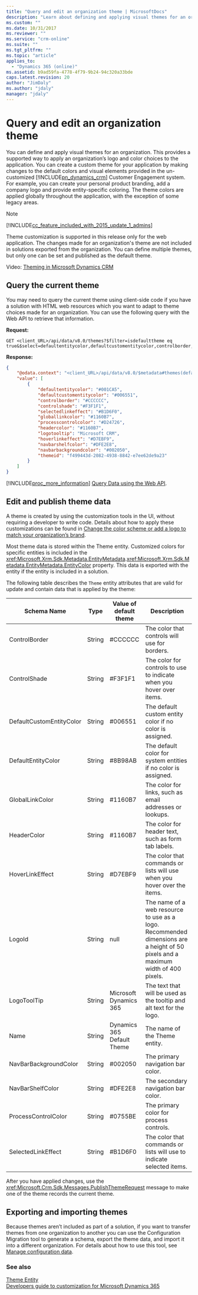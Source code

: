 ```yaml
---
title: "Query and edit an organization theme | MicrosoftDocs"
description: "Learn about defining and applying visual themes for an organization. This provides a supported way to apply an organization’s logo and color choices to the application. "
ms.custom: ""
ms.date: 10/31/2017
ms.reviewer: ""
ms.service: "crm-online"
ms.suite: ""
ms.tgt_pltfrm: ""
ms.topic: "article"
applies_to: 
  - "Dynamics 365 (online)"
ms.assetid: b9ad59fa-4778-4f79-9b24-94c320a33bde
caps.latest.revision: 20
author: "JimDaly"
ms.author: "jdaly"
manager: "jdaly"
---
```

# Query and edit an organization theme

You can define and apply visual themes for an organization. This provides a supported way to apply an organization’s logo and color choices to the application. You can create a custom theme for your application by making changes to the default colors and visual elements provided in the un-customized [!INCLUDE[pn_dynamics_crm](../../includes/pn-dynamics-crm.md)] Customer Engagement system. For example, you can create your personal product branding, add a company logo and provide entity-specific coloring. The theme colors are applied globally throughout the application, with the exception of some legacy areas.  
  
> [!NOTE]
> [!INCLUDE[cc_feature_included_with_2015_update_1_admins](../../includes/cc-feature-included-with-2015-update-1-admins.md)]  
  
 Theme customization is supported in this release only for the web application. The changes made for an organization's theme are not included in solutions exported from the organization. You can define multiple themes, but only one can be set and published as the default theme.  
  
 Video: [Theming in Microsoft Dynamics CRM](http://go.microsoft.com/fwlink/p/?LinkId=529568)  
  
<a name="BKMK_QueryTheme"></a>

## Query the current theme
 You may need to query the current theme using client-side code if you have a solution with HTML web resources which you want to adapt to theme choices made for an organization. You can use the following query with the Web API to retrieve that information.  

 **Request:** 

```http
GET <client_URL>/api/data/v8.0/themes?$filter=isdefaulttheme eq true&$select=defaultentitycolor,defaultcustomentitycolor,controlborder,controlshade,selectedlinkeffect,globallinkcolor,processcontrolcolor,headercolor,logotooltip,hoverlinkeffect,navbarshelfcolor,navbarbackgroundcolor
```

 **Response:**

```json
{  
    "@odata.context": "<client_URL>/api/data/v8.0/$metadata#themes(defaultentitycolor,defaultcustomentitycolor,controlborder,controlshade,selectedlinkeffect,globallinkcolor,processcontrolcolor,headercolor,logotooltip,hoverlinkeffect,navbarshelfcolor,navbarbackgroundcolor)",  
    "value": [  
        {  
            "defaultentitycolor": "#001CA5",  
            "defaultcustomentitycolor": "#006551",  
            "controlborder": "#CCCCCC",  
            "controlshade": "#F3F1F1",  
            "selectedlinkeffect": "#B1D6F0",  
            "globallinkcolor": "#1160B7",  
            "processcontrolcolor": "#D24726",  
            "headercolor": "#1160B7",  
            "logotooltip": "Microsoft CRM",  
            "hoverlinkeffect": "#D7EBF9",  
            "navbarshelfcolor": "#DFE2E8",  
            "navbarbackgroundcolor": "#002050",  
            "themeid": "f499443d-2082-4938-8842-e7ee62de9a23"  
        }  
    ]  
}  
```

 [!INCLUDE[proc_more_information](../../includes/proc-more-information.md)] [Query Data using the Web API](../webapi/query-data-web-api.md).
  
<a name="BKMK_EditAndPublish"></a>

## Edit and publish theme data

 A theme is created by using the customization tools in the UI, without requiring a developer to write code. Details about how to apply these customizations can be found in [Change the color scheme or add a logo to match your organization’s brand](https://technet.microsoft.com/library/21a166a0-d25e-4260-a1e4-2ddc528787c2.aspx).  

 Most theme data is stored within the Theme entity. Customized colors for specific entities is included in the <xref:Microsoft.Xrm.Sdk.Metadata.EntityMetadata>.<xref:Microsoft.Xrm.Sdk.Metadata.EntityMetadata.EntityColor> property. This data is exported with the entity if the entity is included in a solution.

 The following table describes the `Theme` entity attributes that are valid for update and contain data that is applied by the theme:  

|Schema Name|Type|Value of default theme|Description|  
|-----------------|----------|----------------------------|-----------------|  
|ControlBorder|String|#CCCCCC|The color that controls will use for borders.|  
|ControlShade|String|#F3F1F1|The color for controls to use to indicate when you hover over items.|  
|DefaultCustomEntityColor|String|#006551|The default custom entity color if no color is assigned.|  
|DefaultEntityColor|String|#8B98AB|The default color for system entities if no color is assigned.|  
|GlobalLinkColor|String|#1160B7|The color for links, such as email addresses or lookups.|  
|HeaderColor|String|#1160B7|The color for header text, such as form tab labels.|  
|HoverLinkEffect|String|#D7EBF9|The color that commands or lists will use when you hover over the items.|  
|LogoId|String|null|The name of a web resource to use as a logo. Recommended dimensions are a height of 50 pixels and a maximum width of 400 pixels.|  
|LogoToolTip|String|Microsoft Dynamics 365|The text that will be used as the tooltip and alt text for the logo.|  
|Name|String|Dynamics 365 Default Theme|The name of the Theme entity.|  
|NavBarBackgroundColor|String|#002050|The primary navigation bar color.|  
|NavBarShelfColor|String|#DFE2E8|The secondary navigation bar color.|  
|ProcessControlColor|String|#0755BE|The primary color for process controls.|  
|SelectedLinkEffect|String|#B1D6F0|The color that commands or lists will use to indicate selected items.|  

 After you have applied changes, use the <xref:Microsoft.Crm.Sdk.Messages.PublishThemeRequest> message to make one of the theme records the current theme.  

<a name="BKMK_ExportingAndImportingThemes"></a>

## Exporting and importing themes

 Because themes aren’t included as part of a solution, if you want to transfer themes from one organization to another you can use the Configuration Migration tool to generate a schema, export the theme data, and import it into a different organization. For details about how to use this tool, see [Manage configuration data](https://technet.microsoft.com/library/dn647421.aspx).  

### See also

 [Theme Entity](../entities/theme.md)   
 [Developers guide to customization for Microsoft Dynamics 365](customize-applications.md)
